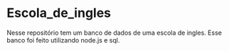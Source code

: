 # Escola_de_ingles
Nesse repositório tem um banco de dados de uma escola de ingles. Esse banco foi feito utilizando node.js e sql.
